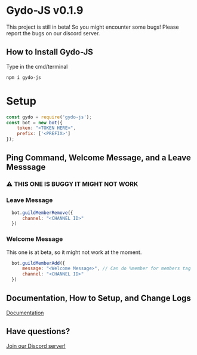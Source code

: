 # Gydo-JS v0.1.9

This project is still in beta! So you might encounter some bugs! Please report the bugs on our discord server.

## How to Install Gydo-JS

Type in the cmd/terminal

`
npm i gydo-js
`

# Setup

```js
const gydo = require('gydo-js');
const bot = new bot({
    token: "<TOKEN HERE>",
    prefix: ['<PREFIX>']
});
```

## Ping Command, Welcome Message, and a Leave Messsage

### ⚠️ THIS ONE IS BUGGY IT MIGHT NOT WORK

### Leave Message

```js
  bot.guildMemberRemove({
      channel: "<CHANNEL ID>"
  })
```

### Welcome Message

This one is at beta, so it might not work at the moment.

```js
  bot.guildMemberAdd({
      message: "<Welcome Message>", // Can do %member for members tag
      channel: "<CHANNEL ID>"
  })
```

## Documentation, How to Setup, and Change Logs
[Documentation](https://gydo.gitbook.io/gydo-js/)



## Have questions?
[Join our Discord server!](https://discord.gg/wGWWCvHU6s)
